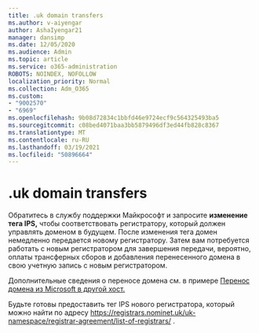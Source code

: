 ```yaml
---
title: .uk domain transfers
ms.author: v-aiyengar
author: AshaIyengar21
manager: dansimp
ms.date: 12/05/2020
ms.audience: Admin
ms.topic: article
ms.service: o365-administration
ROBOTS: NOINDEX, NOFOLLOW
localization_priority: Normal
ms.collection: Adm_O365
ms.custom:
- "9002570"
- "6969"
ms.openlocfilehash: 9b08d72834c1bbfd46e9724ecf9c564325493ba5
ms.sourcegitcommit: c08bed4071baa3bb5879496df3ed44fb828c8367
ms.translationtype: MT
ms.contentlocale: ru-RU
ms.lasthandoff: 03/19/2021
ms.locfileid: "50896664"
---
```

# <a name="uk-domain-transfers"></a>.uk domain transfers

Обратитесь в службу поддержки Майкрософт и запросите **изменение тега IPS,** чтобы соответствовать регистратору, который должен управлять доменом в будущем. После изменения тега домен немедленно передается новому регистратору. Затем вам потребуется работать с новым регистратором для завершения передачи, вероятно, оплаты трансферных сборов и добавления перенесенного домена в свою учетную запись с новым регистратором.

Дополнительные сведения о переносе домена см. в примере [Перенос домена из Microsoft в другой хост.](https://docs.microsoft.com/microsoft-365/admin/get-help-with-domains/transfer-a-domain-from-microsoft-to-another-host?view=o365-worldwide)

Будьте готовы предоставить тег IPS нового регистратора, который можно найти по адресу https://registrars.nominet.uk/uk-namespace/registrar-agreement/list-of-registrars/ .

